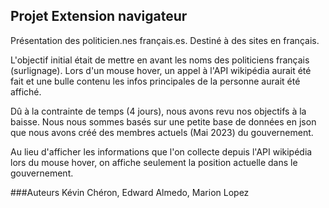 ## Projet Extension navigateur

Présentation des politicien.nes français.es. Destiné à des sites en français.

L'objectif initial était de mettre en avant les noms des politiciens français (surlignage). Lors d'un mouse hover, un appel à l'API wikipédia aurait été fait et une bulle contenu les infos principales de la personne aurait été affiché.

Dû à la contrainte de temps (4 jours), nous avons revu nos objectifs à la baisse. 
Nous nous sommes basés sur une petite base de données en json que nous avons créé des membres actuels (Mai 2023) du gouvernement.

Au lieu d'afficher les informations que l'on collecte depuis l'API wikipédia lors du mouse hover, on affiche seulement la position actuelle dans le gouvernement.

###Auteurs
Kévin Chéron, Edward Almedo, Marion Lopez
